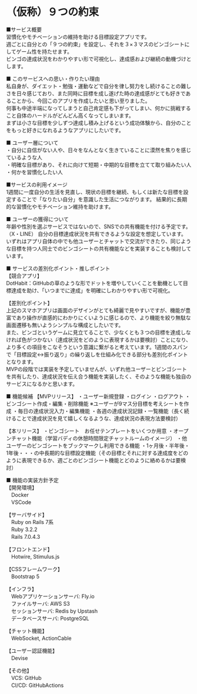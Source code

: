 # （仮称）９つの約束


■サービス概要  
習慣化やモチベーションの維持を助ける目標設定アプリです。  
週ごとに自分との「９つの約束」を設定し、それを３×３マスのビンゴシートにしてゲーム性を持たせます。  
ビンゴの達成状況をわかりやすい形で可視化し、達成感および継続の動機づけとします。  
  
  
■ このサービスへの思い・作りたい理由   
私自身が、ダイエット・勉強・運動などで自分を律し努力をし続けることの難しさを日々感じており、また同時に目標を成し遂げた時の達成感がとても好きであることから、今回このアプリを作成したいと思い至りました。  
何事も中途半端になってしまうと自己肯定感も下がってしまい、何かに挑戦すること自体のハードルがどんどん高くなってしまいます。  
まずは小さな目標を少しずつ達成し積み上げるという成功体験から、自分のことをもっと好きになれるようなアプリにしたいです。  
  
  
■ ユーザー層について  
・自分に自信がない人や、日々をなんとなく生きていることに漠然を焦りを感じているような人  
・明確な目標があり、それに向けて短期・中期的な目標を立てて取り組みたい人  
・何かを習慣化したい人  
  
  
■サービスの利用イメージ  
1週間に一度自分の生活を見直し、現状の目標を継続、もしくは新たな目標を設定することで「なりたい自分」を意識した生活につながります。
結果的に長期的な習慣化やモチベーション維持を助けます。
  
  
■ ユーザーの獲得について  
年齢や性別を選ぶサービスではないので、SNSでの共有機能を付ける予定です。（X・LINE）
自分の目標達成状況を共有できるような設定を想定しています。  
いずれはアプリ自体の中でも他ユーザーとチャットで交流ができたり、同じような目標を持つ人同士でのビンゴシートの共有機能などを実装することも検討しています。
  
  
■ サービスの差別化ポイント・推しポイント  
【競合アプリ】  
DotHabit：GitHubの草のような形でドットを増やしていくことを動機として目標達成を助け、「いつまでに達成」を明確にしわかりやすい形で可視化。  
    
【差別化ポイント】  
上記のスマホアプリは画面のデザインがとても綺麗で見やすいですが、機能が豊富であり操作が直感的にわかりにくいように感じるので、より機能を絞り無駄な画面遷移も無いようシンプルな構成としたいです。  
また、ビンゴというゲームに見立てることで、少なくとも３つの目標を達成しなければ色がつかない（達成状況をどのように表現するかは要検討）ことになり、より多くの項目をこなそうという意識に繋がると考えています。1週間のスパンで「目標設定↔︎振り返り」の繰り返しを仕組み化できる部分も差別化ポイントとなります。  
MVPの段階では実装を予定していませんが、いずれ他ユーザーとビンゴシートを共有したり、達成状況を伝え合う機能を実装したく、そのような機能も独自のサービスになるかと思います。  
  
  
■ 機能候補
【MVPリリース】
・ユーザー新規登録
・ログイン
・ログアウト
・ビンゴシート作成・編集・削除機能 ※ユーザーが9マス分目標を考えシートを作成
・毎日の達成状況入力・編集機能
・各週の達成状況記録・一覧機能（長く続けることで達成状況を見て嬉しくなるような、達成状況の表現方法要検討）

【本リリース】
・ビンゴシート　お任せテンプレートをいくつか用意
・オープンチャット機能（学習バディの休憩時間限定チャットルームのイメージ）
・他ユーザーのビンゴシートをブックマークし利用できる機能
・1ヶ月後・半年後・1年後・・・の中長期的な目標設定機能（その目標とそれに対する達成度をどのように表現できるか、週ごとのビンゴシート機能とどのように絡めるかは要検討）  


■ 機能の実装方針予定  
【開発環境】  
　Docker  
　VSCode  
  
【サーバサイド】  
　Ruby on Rails 7系  
　Ruby 3.2.2  
　Rails 7.0.4.3  
  
【フロントエンド】  
　Hotwire, Stimulus.js  
  
【CSSフレームワーク】  
　Bootstrap 5  
   
【インフラ】  
　Webアプリケーションサーバ: Fly.io   
　ファイルサーバ: AWS S3  
　セッションサーバ: Redis by Upstash  
　データベースサーバ: PostgreSQL  
  
【チャット機能】  
　WebSocket, ActionCable  
  
【ユーザー認証機能】  
　Devise  
  
【その他】  
　VCS: GitHub  
　CI/CD: GitHubActions  
